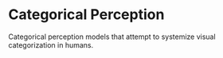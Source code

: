 # Categorical Perception
Categorical perception models that attempt to systemize visual categorization in humans.
